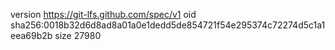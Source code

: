version https://git-lfs.github.com/spec/v1
oid sha256:0018b32d6d8ad8a01a0e1dedd5de854721f54e295374c72274d5c1a1eea69b2b
size 27980
